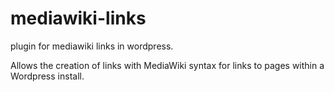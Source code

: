 # mediawiki-links
plugin for mediawiki links in wordpress. 

Allows the creation of links with MediaWiki syntax for links to pages within a Wordpress install. 
